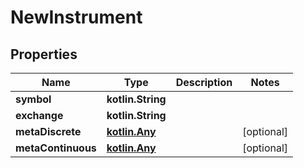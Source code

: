 
# NewInstrument

## Properties
Name | Type | Description | Notes
------------ | ------------- | ------------- | -------------
**symbol** | **kotlin.String** |  | 
**exchange** | **kotlin.String** |  | 
**metaDiscrete** | [**kotlin.Any**](.md) |  |  [optional]
**metaContinuous** | [**kotlin.Any**](.md) |  |  [optional]



